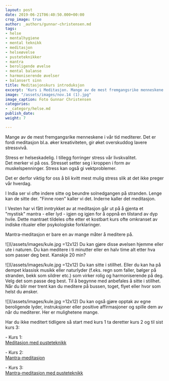 ```yaml
---
layout: post
date: 2019-06-21T06:40:50.000+00:00
crop_image: true
author: _authors/gunnar-christensen.md
tags:
- helse
- mentalhygiene
- mental teknikk
- meditasjon
- helseøvelse
- pusteteknikker
- mantra
- beroligende øvelse
- mental balanse
- harmoniserende øvelser
- balansert sinn
title: Meditasjonskurs introduksjon
excerpt: 'Kurs i Meditasjon. Mange av de mest fremgangsrike menneskene i vår tid mediterer:'
image: "/assets/images/nov.14 (1).jpg"
image_caption: Foto Gunnar Christensen
categories:
- _category/helse.md
publish_date: 
weight: 7

---
```

Mange av de mest fremgangsrike menneskene i vår tid mediterer. Det er fordi meditasjon bl.a. øker kreativiteten, gir øket overskuddog lavere stressvivå.

Stress er helseskadelig. I tillegg forringer stress vår livskvalitet.  
Det merker vi på oss. Stresset setter seg i kroppen i form av muskelspenninger. Stress kan også gi vektproblemer.

Det er derfor viktig for oss å bli kvitt mest mulig stress slik at det ikke preger vår hverdag.

I India ser vi ofte indere sitte og beundre solnedgangen på stranden. Lenge kan de sitte der. "Finne roen" kaller vi det. Inderne kaller det meditasjon.

I Vesten har vi fått inntrykket av at meditasjon går ut på å gjenta et "mystisk" mantra - eller lyd - igjen og igjen for å oppnå en tilstand av dyp hvile. Dette mantraet tildeles ofte etter et kostbart kurs ofte omkranset av indiske ritualer eller psykologiske forklaringer.

Mantra-meditasjon er bare en av mange måter å meditere på.

![](/assets/images/kule.jpg =12x12) Du kan gjøre disse øvelsen hjemme eller ute i naturen. Du kan meditere i ti minutter eller en halv time alt etter hva som passer deg best. Kanskje 20 min?

![](/assets/images/kule.jpg =12x12) Du kan sitte i stillhet. Eller du kan ha på dempet klassisk musikk eller naturlyder (f.eks. regn som faller, bølger på stranden, bekk som sildrer etc.) som virker rolig og harmoniserende på deg. Velg det som passe deg best. Til å begynne med anbefales å sitte i stillhet. Når du blir mer trent kan du meditere på bussen, toget, flyet eller hvor som helst du ønsker.

![](/assets/images/kule.jpg =12x12) Du kan også gjøre opptak av egne beroligende lyder, instruksjoner eller positive affirmasjoner og spille dem av når du mediterer. Her er mulighetene mange.

Har du ikke meditert tidligere så start med kurs 1 ta deretter kurs 2 og til sist kurs 3:

\- Kurs 1:  
[Meditasjon med pusteteknikk]( "https://helping.no/meditasjonskurs-1-meditasjon-med-pusteteknikk")

\- Kurs 2:  
[Mantra-meditasjon]( "https://helping.no/meditasjonskurs-2-mantra-meditasjon")

\- Kurs 3:  
[Mantra-meditasjon med pusteteknikk]( "https://helping.no/meditasjonskurs-3-mantra-meditasjon-med-pusteteknikk")